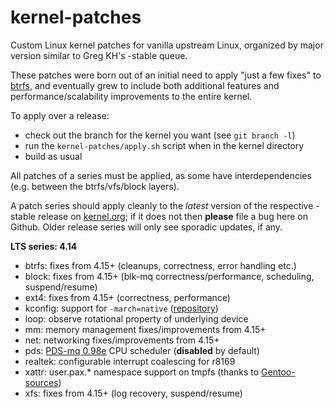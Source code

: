 kernel-patches
==============

Custom Linux kernel patches for vanilla upstream Linux, organized by major
version similar to Greg KH's -stable queue.

These patches were born out of an initial need to apply "just a few fixes"
to [btrfs](https://btrfs.wiki.kernel.org/), and eventually grew to include both
additional features and performance/scalability improvements to the entire kernel.

To apply over a release:

- check out the branch for the kernel you want (see `git branch -l`)
- run the `kernel-patches/apply.sh` script when in the kernel directory
- build as usual

All patches of a series must be applied, as some have interdependencies
(e.g. between the btrfs/vfs/block layers).

A patch series should apply cleanly to the *latest* version of the respective -stable
release on [kernel.org](https://www.kernel.org/); if it does not then **please** file
a bug here on Github. Older release series will only see sporadic updates, if any.

**LTS series: 4.14**

- btrfs: fixes from 4.15+ (cleanups, correctness, error handling etc.)
- block: fixes from 4.15+ (blk-mq correctness/performance, scheduling, suspend/resume)
- ext4: fixes from 4.15+ (correctness, performance)
- kconfig: support for `-march=native` ([repository](https://github.com/graysky2/kernel_gcc_patch))
- loop: observe rotational property of underlying device
- mm: memory management fixes/improvements from 4.15+
- net: networking fixes/improvements from 4.15+
- pds: [PDS-mq 0.98e](https://cchalpha.blogspot.de/2017/11/pds-098d-release.html) CPU scheduler (**disabled** by default)
- realtek: configurable interrupt coalescing for r8169
- xattr: user.pax.* namespace support on tmpfs (thanks to [Gentoo-sources](https://gitweb.gentoo.org/proj/linux-patches.git/))
- xfs: fixes from 4.15+ (log recovery, suspend/resume)

